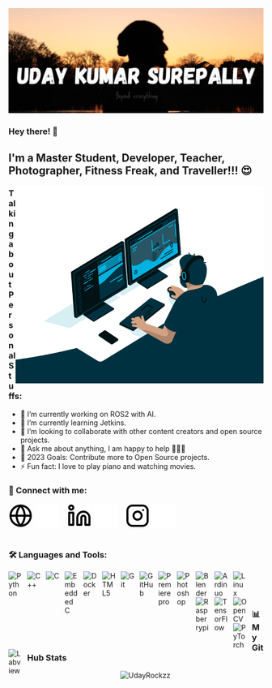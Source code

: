 ![Uday Kumar Surepally Banner](./img/banner.JPG)
### Hey there! 👋


## I'm a Master Student, Developer, Teacher, Photographer, Fitness Freak, and Traveller!!! 😍

<img align="right" alt="GIF" src="./img/code.gif" width="490" height="390"/>

### Talking about Personal Stuffs:

- 🔭 I’m currently working on ROS2 with AI.
- 🌱 I’m currently learning Jetkins.
- 👯 I’m looking to collaborate with other content creators and open source projects.
- 💬 Ask me about anything, I am happy to help 👨🏻‍💻
- 🥅 2023 Goals: Contribute more to Open Source projects.
- ⚡ Fun fact: I love to play piano and watching movies.

### 🔗 Connect with me:

[![website](./img/globe-light.svg)](https://UdayKumarSurepally.github.io#gh-light-mode-only)
[![website](./img/globe-dark.svg)](https://UdayKumarSurepally.github.io#gh-dark-mode-only)
&nbsp;&nbsp;
[![website](./img/linkedin-light.svg)](https://linkedin.com/in/uday-kumar-surepally-01422078#gh-light-mode-only)
[![website](./img/linkedin-dark.svg)](https://linkedin.com/in/uday-kumar-surepally-01422078#gh-dark-mode-only)
&nbsp;&nbsp;
[![website](./img/instagram-light.svg)](https://instagram.com/UdayRockzzz#gh-light-mode-only)
[![website](./img/instagram-dark.svg)](https://instagram.com/UdayRockzzz#gh-dark-mode-only)

#
### 🛠 Languages and Tools:

 <img align="left" alt="Python" width="27" style="padding-right:10px;" src="https://cdn.jsdelivr.net/gh/devicons/devicon/icons/python/python-plain.svg" />

<img align="left" alt="C++" width="27px" style="padding-right:10px;" src="https://cdn.jsdelivr.net/gh/devicons/devicon/icons/cplusplus/cplusplus-line.svg" />

<img align="left" alt="C" width="27px" style="padding-right:10px;" src="https://cdn.jsdelivr.net/gh/devicons/devicon/icons/c/c-original.svg" />
          
<img align="left" alt=" Embedded C" width="27px" style="padding-right:10px;" src="https://cdn.jsdelivr.net/gh/devicons/devicon/icons/embeddedc/embeddedc-original.svg" />
        
<img align="left" alt="Docker" width="27px" style="padding-right:10px;" src="https://cdn.jsdelivr.net/gh/devicons/devicon/icons/docker/docker-original.svg" />      

<img align="left" alt="HTML5" width="27px" style="padding-right:10px;" src="https://cdn.jsdelivr.net/gh/devicons/devicon/icons/html5/html5-original.svg" />

<img align="left" alt="Git" width="27px" style="padding-right:10px;" src="https://cdn.jsdelivr.net/gh/devicons/devicon/icons/git/git-original.svg" />
          
<img align="left" alt="GitHub" width="27px" src="https://user-images.githubusercontent.com/3369400/139447912-e0f43f33-6d9f-45f8-be46-2df5bbc91289.png" style="padding-right:10px;" />

<img align="left" alt="Premiere pro" width="27px" style="padding-right:10px;" src="https://cdn.jsdelivr.net/gh/devicons/devicon/icons/premierepro/premierepro-original.svg" />

<img align="left" alt="Photoshop" width="27px" style="padding-right:10px;" src="https://cdn.jsdelivr.net/gh/devicons/devicon/icons/photoshop/photoshop-plain.svg" />
          
<img align="left" alt="Blender" width="27px" style="padding-right:10px;"  src="https://cdn.jsdelivr.net/gh/devicons/devicon/icons/blender/blender-original.svg" />
          
<img align="left" alt="Ardinuo" width="27px" style="padding-right:10px;" src="https://cdn.jsdelivr.net/gh/devicons/devicon/icons/arduino/arduino-original.svg" /> 

<img align="left" alt="Linux" width="27px" style="padding-right:10px;" src="https://cdn.jsdelivr.net/gh/devicons/devicon/icons/linux/linux-original.svg" />
          
<img align="left" alt="Raspberrypi" width="27px" style="padding-right:10px;" src="https://cdn.jsdelivr.net/gh/devicons/devicon/icons/raspberrypi/raspberrypi-original.svg" />
          
<img align="left" alt="TensorFlow" width="27px" style="padding-right:10px;"  src="https://cdn.jsdelivr.net/gh/devicons/devicon/icons/tensorflow/tensorflow-original.svg" />
          
<img align="left" alt="OpenCV" width="27px" style="padding-right:10px;" src="https://cdn.jsdelivr.net/gh/devicons/devicon/icons/opencv/opencv-original.svg" />
          
<img align="left" alt="PyTorch" width="27px" style="padding-right:10px;" src="https://cdn.jsdelivr.net/gh/devicons/devicon/icons/pytorch/pytorch-original.svg" />
          
<img align="left" alt="Labview" width="27px" style="padding-right:10px;" src="https://cdn.jsdelivr.net/gh/devicons/devicon/icons/labview/labview-original.svg" />


<br/> 
<br/>

#

### 📊 My GitHub Stats

<p align="center"> <img src="https://github-readme-stats.vercel.app/api?username=UdayRockzz&show_icons=true&theme=great-gatsby" alt="UdayRockzz" />

